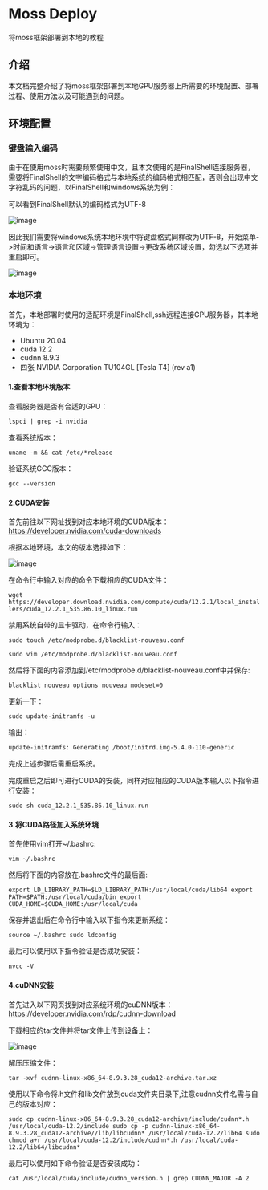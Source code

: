 # Moss Deploy
将moss框架部署到本地的教程

## 介绍
本文档完整介绍了将moss框架部署到本地GPU服务器上所需要的环境配置、部署过程、使用方法以及可能遇到的问题。

## 环境配置

### 键盘输入编码
由于在使用moss时需要频繁使用中文，且本文使用的是FinalShell连接服务器，需要将FinalShell的文字编码格式与本地系统的编码格式相匹配，否则会出现中文字符乱码的问题，以FinalShell和windows系统为例：

可以看到FinalShell默认的编码格式为UTF-8

![image](https://github.com/zhuty2001/moss_deploy/assets/68087747/304face5-0731-47fa-9e75-f82a05a2fbcf)

因此我们需要将windows系统本地环境中将键盘格式同样改为UTF-8，开始菜单->时间和语言->语言和区域->管理语言设置->更改系统区域设置，勾选以下选项并重启即可。

![image](https://github.com/zhuty2001/moss_deploy/assets/68087747/2dc6863f-b560-4497-af69-72a9071062a8)

### 本地环境
首先，本地部署时使用的适配环境是FinalShell,ssh远程连接GPU服务器，其本地环境为：
* Ubuntu 20.04
* cuda 12.2
* cudnn 8.9.3
* 四张 NVIDIA Corporation TU104GL [Tesla T4] (rev a1)

#### 1.查看本地环境版本
查看服务器是否有合适的GPU：

`
lspci | grep -i nvidia
`

查看系统版本：

`
uname -m && cat /etc/*release
`

验证系统GCC版本：

`
gcc --version
`
#### 2.CUDA安装
首先前往以下网址找到对应本地环境的CUDA版本：
https://developer.nvidia.com/cuda-downloads

根据本地环境，本文的版本选择如下：

![image](https://github.com/zhuty2001/moss_deploy/assets/68087747/491fee0e-eacc-4c8a-a4f8-759318c5497b)

在命令行中输入对应的命令下载相应的CUDA文件：

`
wget https://developer.download.nvidia.com/compute/cuda/12.2.1/local_installers/cuda_12.2.1_535.86.10_linux.run
`

禁用系统自带的显卡驱动，在命令行输入：

`
sudo touch /etc/modprobe.d/blacklist-nouveau.conf
`

`
sudo vim /etc/modprobe.d/blacklist-nouveau.conf
`

然后将下面的内容添加到/etc/modprobe.d/blacklist-nouveau.conf中并保存:

`
blacklist nouveau
options nouveau modeset=0
`

更新一下：

`
sudo update-initramfs -u
`

输出：

`
update-initramfs: Generating /boot/initrd.img-5.4.0-110-generic
`

完成上述步骤后需重启系统。

完成重启之后即可进行CUDA的安装，同样对应相应的CUDA版本输入以下指令进行安装：

`
sudo sh cuda_12.2.1_535.86.10_linux.run
`

#### 3.将CUDA路径加入系统环境
首先使用vim打开~/.bashrc:

`
vim ~/.bashrc
`

然后将下面的内容放在.bashrc文件的最后面:

`
export LD_LIBRARY_PATH=$LD_LIBRARY_PATH:/usr/local/cuda/lib64
export PATH=$PATH:/usr/local/cuda/bin
export CUDA_HOME=$CUDA_HOME:/usr/local/cuda
`

保存并退出后在命令行中输入以下指令来更新系统：

`
source ~/.bashrc
sudo ldconfig
`

最后可以使用以下指令验证是否成功安装：

`
nvcc -V
`
#### 4.cuDNN安装

首先进入以下网页找到对应系统环境的cuDNN版本：
https://developer.nvidia.com/rdp/cudnn-download

下载相应的tar文件并将tar文件上传到设备上：

![image](https://github.com/zhuty2001/moss_deploy/assets/68087747/f472a3e5-9dbb-4e3d-b5ec-041813befe1b)

解压压缩文件：

`
tar -xvf cudnn-linux-x86_64-8.9.3.28_cuda12-archive.tar.xz
`

使用以下命令将.h文件和lib文件放到cuda文件夹目录下,注意cudnn文件名需与自己的版本对应：

`
sudo cp cudnn-linux-x86_64-8.9.3.28_cuda12-archive/include/cudnn*.h /usr/local/cuda-12.2/include
sudo cp -p cudnn-linux-x86_64-8.9.3.28_cuda12-archive//lib/libcudnn* /usr/local/cuda-12.2/lib64
sudo chmod a+r /usr/local/cuda-12.2/include/cudnn*.h /usr/local/cuda-12.2/lib64/libcudnn*
`

最后可以使用如下命令验证是否安装成功：

`
cat /usr/local/cuda/include/cudnn_version.h | grep CUDNN_MAJOR -A 2
`







